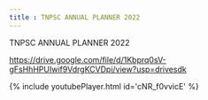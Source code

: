 ```yaml
---
title : TNPSC ANNUAL PLANNER 2022
---
```


TNPSC ANNUAL PLANNER 2022

https://drive.google.com/file/d/1Kbprq0sV-gFsHhHPUIwif9VdrgKCVDpi/view?usp=drivesdk



{% include youtubePlayer.html id='cNR_f0vvicE' %}
